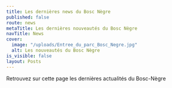 ```yaml
---
title: Les dernières news du Bosc Nègre
published: false
route: news
metaTitle: Les dernières nouveautés du Bosc Nègre
navTitle: News
cover:
  image: "/uploads/Entree_du_parc_Bosc_Negre.jpg"
  alt: Les nouveautés du Bosc Nègre
is_visible: false
layout: Posts
---
```


Retrouvez sur cette page les dernières actualités du Bosc-Nègre